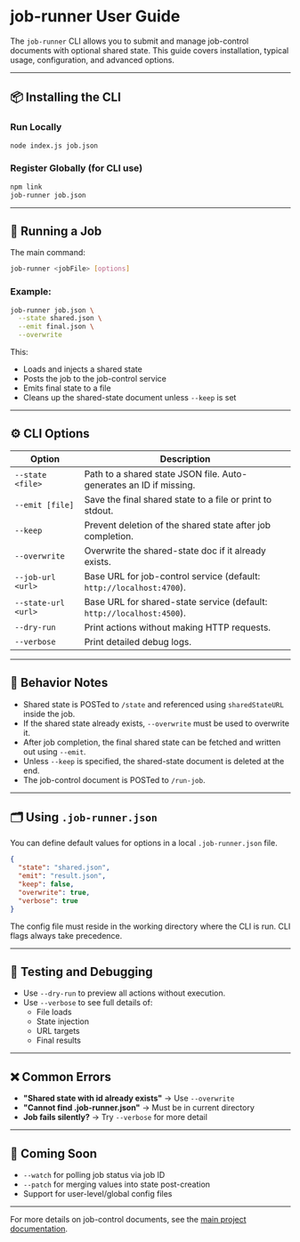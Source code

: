 # job-runner User Guide

The `job-runner` CLI allows you to submit and manage job-control documents with optional shared state. This guide covers installation, typical usage, configuration, and advanced options.

---

## 📦 Installing the CLI

### Run Locally
```bash
node index.js job.json
```

### Register Globally (for CLI use)
```bash
npm link
job-runner job.json
```

---

## 🧪 Running a Job

The main command:
```bash
job-runner <jobFile> [options]
```

### Example:
```bash
job-runner job.json \
  --state shared.json \
  --emit final.json \
  --overwrite
```

This:
- Loads and injects a shared state
- Posts the job to the job-control service
- Emits final state to a file
- Cleans up the shared-state document unless `--keep` is set

---

## ⚙️ CLI Options

| Option             | Description |
|--------------------|-------------|
| `--state <file>`   | Path to a shared state JSON file. Auto-generates an ID if missing. |
| `--emit [file]`    | Save the final shared state to a file or print to stdout. |
| `--keep`           | Prevent deletion of the shared state after job completion. |
| `--overwrite`      | Overwrite the shared-state doc if it already exists. |
| `--job-url <url>`  | Base URL for job-control service (default: `http://localhost:4700`). |
| `--state-url <url>`| Base URL for shared-state service (default: `http://localhost:4500`). |
| `--dry-run`        | Print actions without making HTTP requests. |
| `--verbose`        | Print detailed debug logs. |

---

## 🧠 Behavior Notes

- Shared state is POSTed to `/state` and referenced using `sharedStateURL` inside the job.
- If the shared state already exists, `--overwrite` must be used to overwrite it.
- After job completion, the final shared state can be fetched and written out using `--emit`.
- Unless `--keep` is specified, the shared-state document is deleted at the end.
- The job-control document is POSTed to `/run-job`.

---

## 🗂 Using `.job-runner.json`

You can define default values for options in a local `.job-runner.json` file.

```json
{
  "state": "shared.json",
  "emit": "result.json",
  "keep": false,
  "overwrite": true,
  "verbose": true
}
```

The config file must reside in the working directory where the CLI is run. CLI flags always take precedence.

---

## 🧪 Testing and Debugging

- Use `--dry-run` to preview all actions without execution.
- Use `--verbose` to see full details of:
  - File loads
  - State injection
  - URL targets
  - Final results

---

## ❌ Common Errors

- **"Shared state with id already exists"** → Use `--overwrite`
- **"Cannot find .job-runner.json"** → Must be in current directory
- **Job fails silently?** → Try `--verbose` for more detail

---

## 🔮 Coming Soon

- `--watch` for polling job status via job ID
- `--patch` for merging values into state post-creation
- Support for user-level/global config files

---

For more details on job-control documents, see the [main project documentation](../job-control).


